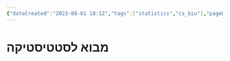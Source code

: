 ```yaml
---
{"dateCreated":"2023-08-01 18:12","tags":["statistics","cs_biu"],"pageDirection":"rtl","dg-publish":true,"permalink":"/computer-science/statistics/introduction-to-statistics/","dgPassFrontmatter":true}
---
```



# מבוא לסטטיסטיקה




